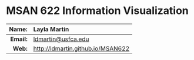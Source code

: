 
MSAN 622 Information Visualization
==================================

|  **Name:** | Layla Martin           |
|-----------:|:-----------------------|
| **Email:** | <ldmartin@usfca.edu> |
|   **Web:** | <http://ldmartin.github.io/MSAN622> |
